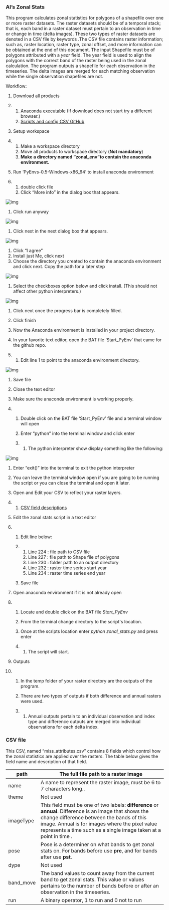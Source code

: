 ### Al’s Zonal Stats



This program calculates zonal statistics for polygons of a shapefile over one or more raster datasets. The raster datasets should be of a temporal stack; that is, each band in a raster dataset must pertain to an observation in time or change in time (delta images). These two types of raster datasets are denoted in a CSV file by keywords .The CSV file contains raster information; such as, raster location, raster type, zonal offset, and more information can be obtained at the end of this document. The input Shapefile must be of polygons attributed with a *year* field. The year field is used to align the polygons with the correct band of the raster being used in the zonal calculation. The program outputs a shapefile for each observation in the timeseries. The delta images are merged for each matching observation while the single observation shapefiles are not. 



Workflow:



1. Download all products 

2. 1. [Anaconda executable](https://drive.google.com/file/d/1Tm0qBHEbWVF6Gm_DT3m9iOGpHfaFTqhw/view?usp=share_link) (If download does not start try a different browser.)
   2. [Scripts and config CSV GitHub ](https://github.com/clarype/al_zonal_stats/archive/refs/heads/main.zip)

3. Setup workspace 

4. 1. Make a workspace directory 
   2. Move all products to workspace directory (**Not mandatory**)
   3. **Make a directory named “zonal_env”to contain the anaconda environment.**

5. Run ‘PyEnvs-0.5-Windows-x86_64’ to install anaconda environment

6. 1. double click file
   2. Click “More info” in the dialog box that appears.

![img](https://lh6.googleusercontent.com/Acdi-tYgRUB2Q5PSvcGAObGXLd9NmB38DSZsRC35EiMqZzYY8hlE2HD4RFV20915eloG3AWK76KITXnlg51Fl2nKtP-xqBrK7nnE9Ku7mBYMX7gRZtPFoDalB8spaTn0pquM35KqiLSeFJIenHgFaQg894sr5vgl0behp-hY_3B7XDTZ6TVI44zSrw3Oug)

1. Click run anyway

![img](https://lh6.googleusercontent.com/guncH4qST2Q4iirDG9IBgkGmBHqI6hrqlDGoxKRGSfs4ks5O3KzWYv0TqbG1pV1odOjWkmE0slhWRkCJ_4aM9FLgPDlpbGpco45ol5cr-7p6NLCtYuteOC7WZk1B9Kc7IWDnoEe83BHZYcO8rm0CcyRLVkwjxUAUSH4ZxWF15rbqj8E9pvQjsB-ogHX-aQ)

1. Click next in the next dialog box that appears.

![img](https://lh3.googleusercontent.com/cyWvtnLhyty8YrUXArPSWyu2Fc7-cdUwow4_n6QJmOlCQN5cNTyzQ47YqNyV-8EKR9AV2VgzBif1phLfCcIDKw0pRxrNu9EDk1-zQE7OHIAXoadzdbgHDW5rie9CDSMvrudDLgVFRH84WpYt4MCjfKBujzvHMZlF-8nrPaelZV939-pp--UeuA9q7g7D3g)

1. Click “I agree”
2. Install just Me, click next 
3. Choose the directory you created to contain the anaconda environment and click next. Copy the path for a later step

![img](https://lh3.googleusercontent.com/TZDD7MeVokOj7Hy1hO4JxtWivTPaFY_HA6ASpJNaitUM7vIoQWO2HuprxwkSBIMIUNUJRzn1nLNQ2kuAWSssYSgDX3hZTL-VuwIO9tU9ZrVVhFh91XAF2v-pRSAM76rwrOcB6-WDWZG0ZHfVOxko8ZKubsST3i0Dlxksd5kcSWbkivkptwtfIMMx2eB4)

1. Select the checkboxes option below and click install. (This should not affect other python interpreters.)

![img](https://lh6.googleusercontent.com/KA6sG6JNaw-OKPDDdPJzrARlOrm9ff9Xs6sq0zOjBkIpIoxCA4pqjPggc6eP8BVYE_4xTpDEuBg1O5xBM5uR99BPw5uGju487S4koehU25xU3iDKFj-DYGKY7DKkS7fRX5n8yzwG0cq-NrIIxt-fA5MLaPpNuZAhiUbw9n9Z1ZWgK6BpClO1wTqnoGsOGQ)

1. Click next once the progress bar is completely filled. 
2. Click finish 
3. Now the Anaconda environment is installed in your project directory.



1. In your favorite text editor, open the BAT file ‘Start_PyEnv’ that came for the github repo.

2. 1. Edit line 1 to point to the anaconda environment directory. 

![img](https://lh5.googleusercontent.com/m41QgcQnRp_RxQC5hyiVRbbjAVv1eQMCDRpRG72f5VSvrsKKYdCPsbzHEEF4qvrEa7qUkYytscmAAStmazCft2csb8FpeoIvtCu-l57kZZhoQiaBw7JqibmJI-1TOpWR7trkTdDqiIZXkeanNBGU-m40klUIwX0nkWbCdydBboZBkhYHUnQzP-pT_BnJ)

1. Save file 

2. Close the text editor

3. Make sure the anaconda environment is working properly.

4. 1. Double click on the BAT file ‘Start_PyEnv’ file and a terminal window will open

   2. Enter “python” into the terminal window and click enter 

   3. 1. The python interpreter show display something like the following:

![img](https://lh5.googleusercontent.com/_yvOJGOqjHU4HZFpE7K0mTH99MNarfL8khxxsEWb4O_3bTkALg5F34QwrmocP5KOzNVD0d8-yce4Mq6lasVNai_QyoScUWJQg4Kmd4bWx5o0gA2LI8TEZ8aV2M3pRciTHO0kszhFDuPNjUZkAKkmbzUB5K2at7oy9EC7IeCMIeENEX8BpxBQ3rO9ARJnmQ)

1. Enter “exit()” into the terminal to exit the python interpreter
2. You can leave the terminal window open if you are going to be running the script or you can close the terminal and open it later.

1. Open and Edit your CSV to reflect your raster layers.

2. 1. [CSV field descriptions ](https://docs.google.com/document/d/1fFuZTMBCehp4FO2wQbpBZcJVbik-pitcykELqBy4W1s/edit#heading=h.qq0vho4rce4f)

3. Edit the zonal stats script in a text editor 

4. 1. Edit line below:

   2. 1. Line 224 : file path to CSV file 
      2. Line 227 : file path to Shape file of polygons 
      3. Line 230 : folder path to an output directory
      4. Line 232 : raster time series start year
      5. Line 234 : raster time series end year

   3. Save file

5. Open anaconda environment if it is not already open

6. 1. Locate and double click on the BAT file *Start_PyEnv*

   2. From the terminal change directory to the script's location.

   3. Once at the scripts location enter *python zonal_stats.py* and press enter 

   4. 1. The script will start. 

7. Outputs 

8. 1. In the temp folder of your raster directory are the outputs of the program.

   2. There are two types of outputs if both difference and annual rasters were used.

   3. 1. Annual outputs pertain to an individual observation and index type and difference outputs are merged into individual observations for each delta index. 

































### CSV file 



This CSV, named “miss_attributes.csv” contains 8 fields which control how the zonal statistics are applied over the rasters. The table below gives the field name and description of that field.





| path      | The full file path to a raster image                         |
| --------- | ------------------------------------------------------------ |
| name      | A name to represent the raster image, must be 6 to 7 characters long.. |
| theme     | Not used                                                     |
| imageType | This field must be one of two labels: **difference** or **annual**. Difference is an image that shows the change difference between the bands of this image. Annual is for images where the pixel value represents a time such as a single image taken at a point in time . |
| pose      | Pose is a determiner on what bands to get zonal stats on. For bands before use **pre**, and for bands after use **pst**. |
| dype      | Not used                                                     |
| band_move | The band values to count away from the current band to get zonal stats. This value or values pertains to the number of bands before or after an observation in the timeseries. |
| run       | A binary operator, 1 to run and 0 not to run                 |

 
